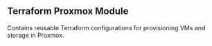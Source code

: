 ## Terraform Proxmox Module
Contains reusable Terraform configurations for provisioning VMs and storage in Proxmox.
